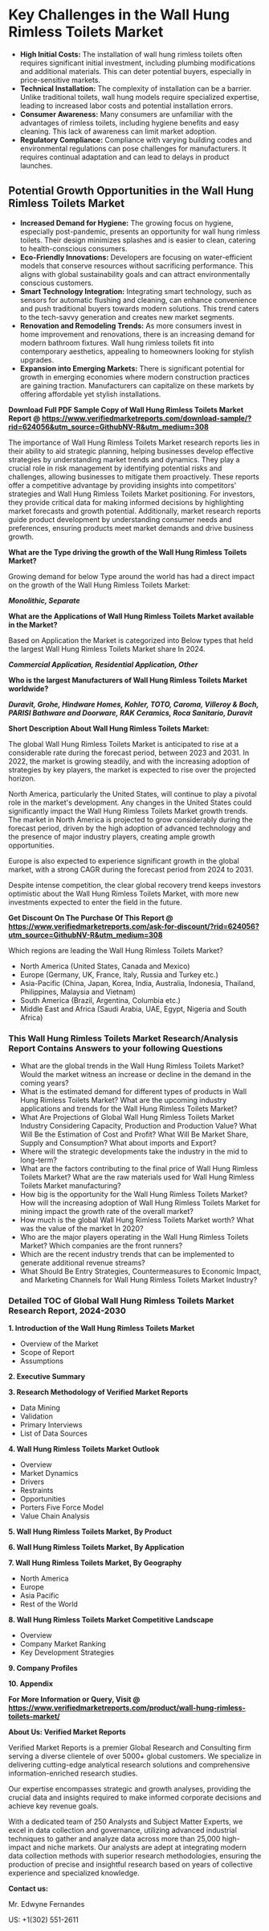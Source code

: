 <p class="">    <h1>Key Challenges in the Wall Hung Rimless Toilets Market</h1>    <ul>        <li>            <strong>High Initial Costs:</strong>            The installation of wall hung rimless toilets often requires significant initial investment, including plumbing modifications and additional materials. This can deter potential buyers, especially in price-sensitive markets.        </li>        <li>            <strong>Technical Installation:</strong>            The complexity of installation can be a barrier. Unlike traditional toilets, wall hung models require specialized expertise, leading to increased labor costs and potential installation errors.        </li>        <li>            <strong>Consumer Awareness:</strong>            Many consumers are unfamiliar with the advantages of rimless toilets, including hygiene benefits and easy cleaning. This lack of awareness can limit market adoption.        </li>        <li>            <strong>Regulatory Compliance:</strong>            Compliance with varying building codes and environmental regulations can pose challenges for manufacturers. It requires continual adaptation and can lead to delays in product launches.        </li>    </ul>    <h2>Potential Growth Opportunities in the Wall Hung Rimless Toilets Market</h1>    <ul>        <li>            <strong>Increased Demand for Hygiene:</strong>            The growing focus on hygiene, especially post-pandemic, presents an opportunity for wall hung rimless toilets. Their design minimizes splashes and is easier to clean, catering to health-conscious consumers.        </li>        <li>            <strong>Eco-Friendly Innovations:</strong>            Developers are focusing on water-efficient models that conserve resources without sacrificing performance. This aligns with global sustainability goals and can attract environmentally conscious customers.        </li>        <li>            <strong>Smart Technology Integration:</strong>            Integrating smart technology, such as sensors for automatic flushing and cleaning, can enhance convenience and push traditional buyers towards modern solutions. This trend caters to the tech-savvy generation and creates new market segments.        </li>        <li>            <strong>Renovation and Remodeling Trends:</strong>            As more consumers invest in home improvement and renovations, there is an increasing demand for modern bathroom fixtures. Wall hung rimless toilets fit into contemporary aesthetics, appealing to homeowners looking for stylish upgrades.        </li>        <li>            <strong>Expansion into Emerging Markets:</strong>            There is significant potential for growth in emerging economies where modern construction practices are gaining traction. Manufacturers can capitalize on these markets by offering affordable yet stylish installations.        </li>    </ul></p><p class=""><strong>Download Full PDF Sample Copy of Wall Hung Rimless Toilets Market Report @ <a href="https://www.verifiedmarketreports.com/download-sample/?rid=624056&utm_source=GithubNV-R&utm_medium=308" target="_blank">https://www.verifiedmarketreports.com/download-sample/?rid=624056&utm_source=GithubNV-R&utm_medium=308</a></strong></p><p>The importance of&nbsp;Wall Hung Rimless Toilets Market research reports lies in their ability to aid strategic planning, helping businesses develop effective strategies by understanding market trends and dynamics. They play a crucial role in risk management by identifying potential risks and challenges, allowing businesses to mitigate them proactively. These reports offer a competitive advantage by providing insights into competitors' strategies and Wall Hung Rimless Toilets Market positioning. For investors, they provide critical data for making informed decisions by highlighting market forecasts and growth potential. Additionally, market research reports guide product development by understanding consumer needs and preferences, ensuring products meet market demands and drive business growth.</p><p><strong>What are the&nbsp;Type driving the growth of the Wall Hung Rimless Toilets Market?</strong></p><p id="" class="">Growing demand for below Type around the world has had a direct impact on the growth of the Wall Hung Rimless Toilets Market:</p><p class=""><em><strong>Monolithic, Separate</strong></em></p><p class=""><strong>What are the&nbsp;Applications&nbsp;of Wall Hung Rimless Toilets Market available in the Market?</strong></p><p id="" class="">Based on Application the Market is categorized into Below types that held the largest Wall Hung Rimless Toilets Market share In 2024.</p><p class=""><em><strong>Commercial Application, Residential Application, Other</strong></em></p><p class=""><strong>Who is the largest Manufacturers of Wall Hung Rimless Toilets Market worldwide?</strong></p><p><em><strong>Duravit, Grohe, Hindware Homes, Kohler, TOTO, Caroma, Villeroy & Boch, PARISI Bathware and Doorware, RAK Ceramics, Roca Sanitario, Duravit</strong></em></p><p id="" class=""><strong>Short Description About Wall Hung Rimless Toilets Market:</strong></p><p>The global Wall Hung Rimless Toilets Market is anticipated to rise at a considerable rate during the forecast period, between 2023 and 2031. In 2022, the market is growing steadily, and with the increasing adoption of strategies by key players, the market is expected to rise over the projected horizon.</p><p>North America, particularly the United States, will continue to play a pivotal role in the market's development. Any changes in the United States could significantly impact the Wall Hung Rimless Toilets Market growth trends. The market in North America is projected to grow considerably during the forecast period, driven by the high adoption of advanced technology and the presence of major industry players, creating ample growth opportunities.</p><p>Europe is also expected to experience significant growth in the global market, with a strong CAGR during the forecast period from 2024 to 2031.</p><p>Despite intense competition, the clear global recovery trend keeps investors optimistic about the Wall Hung Rimless Toilets Market, with more new investments expected to enter the field in the future.</p><p id="" class=""><strong>Get Discount On The Purchase Of This Report @ <a href="https://www.verifiedmarketreports.com/ask-for-discount/?rid=624056?utm_source=GithubNV-R&utm_medium=308" target="_blank">https://www.verifiedmarketreports.com/ask-for-discount/?rid=624056?utm_source=GithubNV-R&utm_medium=308</a></strong></p><p class="">Which regions are leading the Wall Hung Rimless Toilets Market?</p><ul><li>North America (United States, Canada and Mexico)</li><li>Europe (Germany, UK, France, Italy, Russia and Turkey etc.)</li><li>Asia-Pacific (China, Japan, Korea, India, Australia, Indonesia, Thailand, Philippines, Malaysia and Vietnam)</li><li>South America (Brazil, Argentina, Columbia etc.)</li><li>Middle East and Africa (Saudi Arabia, UAE, Egypt, Nigeria and South Africa)</li></ul><h3 id="" class="">This Wall Hung Rimless Toilets Market Research/Analysis Report Contains Answers to your following Questions</h3><ul><li>What are the global trends in the Wall Hung Rimless Toilets Market? Would the market witness an increase or decline in the demand in the coming years?</li><li>What is the estimated demand for different types of products in Wall Hung Rimless Toilets Market? What are the upcoming industry applications and trends for the Wall Hung Rimless Toilets Market?</li><li>What Are Projections of Global Wall Hung Rimless Toilets Market Industry Considering Capacity, Production and Production Value? What Will Be the Estimation of Cost and Profit? What Will Be Market Share, Supply and Consumption? What about imports and Export?</li><li>Where will the strategic developments take the industry in the mid to long-term?</li><li>What are the factors contributing to the final price of Wall Hung Rimless Toilets Market? What are the raw materials used for Wall Hung Rimless Toilets Market manufacturing?</li><li>How big is the opportunity for the Wall Hung Rimless Toilets Market? How will the increasing adoption of Wall Hung Rimless Toilets Market for mining impact the growth rate of the overall market?</li><li>How much is the global Wall Hung Rimless Toilets Market worth? What was the value of the market In 2020?</li><li>Who are the major players operating in the Wall Hung Rimless Toilets Market? Which companies are the front runners?</li><li>Which are the recent industry trends that can be implemented to generate additional revenue streams?</li><li>What Should Be Entry Strategies, Countermeasures to Economic Impact, and Marketing Channels for Wall Hung Rimless Toilets Market Industry?</li></ul><h3 id="" class="">Detailed TOC of Global Wall Hung Rimless Toilets Market Research Report, 2024-2030</h3><p id="" class=""><strong>1. Introduction of the Wall Hung Rimless Toilets Market</strong></p><ul><li>Overview of the Market</li><li>Scope of Report</li><li>Assumptions</li></ul><p id="" class=""><strong>2. Executive Summary</strong></p><p id="" class=""><strong>3. Research Methodology of Verified Market Reports</strong></p><ul><li>Data Mining</li><li>Validation</li><li>Primary Interviews</li><li>List of Data Sources</li></ul><p id="" class=""><strong>4. Wall Hung Rimless Toilets Market Outlook</strong></p><ul><li>Overview</li><li>Market Dynamics</li><li>Drivers</li><li>Restraints</li><li>Opportunities</li><li>Porters Five Force Model</li><li>Value Chain Analysis</li></ul><p id="" class=""><strong>5. Wall Hung Rimless Toilets Market, By Product</strong></p><p id="" class=""><strong>6. Wall Hung Rimless Toilets Market, By Application</strong></p><p id="" class=""><strong>7. Wall Hung Rimless Toilets Market, By Geography</strong></p><ul><li>North America</li><li>Europe</li><li>Asia Pacific</li><li>Rest of the World</li></ul><p id="" class=""><strong>8. Wall Hung Rimless Toilets Market Competitive Landscape</strong></p><ul><li>Overview</li><li>Company Market Ranking</li><li>Key Development Strategies</li></ul><p id="" class=""><strong>9. Company Profiles</strong></p><p id="" class=""><strong>10. Appendix</strong></p><p id="" class=""><strong>For More Information or Query, Visit @ <a href="https://www.verifiedmarketreports.com/product/wall-hung-rimless-toilets-market/" target="_blank">https://www.verifiedmarketreports.com/product/wall-hung-rimless-toilets-market/</a></strong></p><p id="" class=""><strong>About Us: Verified Market Reports</strong></p><p id="" class="">Verified Market Reports is a premier Global Research and Consulting firm serving a diverse clientele of over 5000+ global customers. We specialize in delivering cutting-edge analytical research solutions and comprehensive information-enriched research studies.</p><p id="" class="">Our expertise encompasses strategic and growth analyses, providing the crucial data and insights required to make informed corporate decisions and achieve key revenue goals.</p><p id="" class="">With a dedicated team of 250 Analysts and Subject Matter Experts, we excel in data collection and governance, utilizing advanced industrial techniques to gather and analyze data across more than 25,000 high-impact and niche markets. Our analysts are adept at integrating modern data collection methods with superior research methodologies, ensuring the production of precise and insightful research based on years of collective experience and specialized knowledge.</p><p id="" class=""><strong>Contact us:</strong></p><p id="" class="">Mr. Edwyne Fernandes</p><p id="" class="">US: +1(302) 551-2611</p>